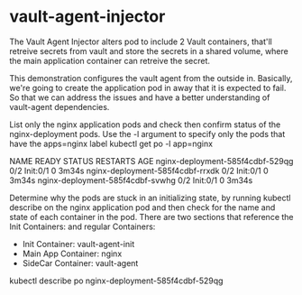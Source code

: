 # vault-agent-injector
The Vault Agent Injector alters pod to include 2 Vault containers, that'll retreive secrets from vault and store the secrets in a shared volume, where the main application container can retreive the secret. 

This demonstration configures the vault agent from the outside in. Basically, we're going to create the application pod in away that it is expected to fail. So that we can address the issues and have a better understanding of vault-agent dependencies. 


List only the nginx application pods and check then confirm status of the nginx-deployment pods. Use the -l argument to specify only the pods that have the apps=nginx label
kubectl get po -l app=nginx 


NAME                               READY   STATUS     RESTARTS   AGE
nginx-deployment-585f4cdbf-529qg   0/2     Init:0/1   0          3m34s
nginx-deployment-585f4cdbf-rrxdk   0/2     Init:0/1   0          3m34s
nginx-deployment-585f4cdbf-svwhg   0/2     Init:0/1   0          3m34s


Determine why the pods are stuck in an initializing state, by running kubectl describe on the nginx application pod and then check for the name and state of each container in the pod. There are two sections that reference the Init Containers: and regular Containers:

- Init Container: vault-agent-init
- Main App Container: nginx
- SideCar Container: vault-agent

kubectl describe po nginx-deployment-585f4cdbf-529qg
